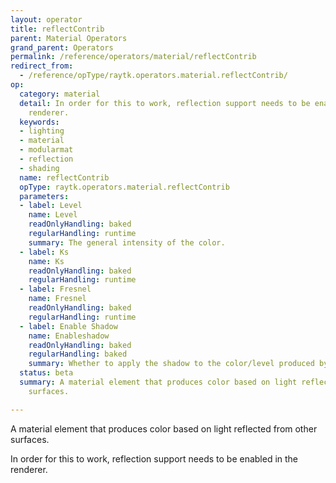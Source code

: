 ```yaml
---
layout: operator
title: reflectContrib
parent: Material Operators
grand_parent: Operators
permalink: /reference/operators/material/reflectContrib
redirect_from:
  - /reference/opType/raytk.operators.material.reflectContrib/
op:
  category: material
  detail: In order for this to work, reflection support needs to be enabled in the
    renderer.
  keywords:
  - lighting
  - material
  - modularmat
  - reflection
  - shading
  name: reflectContrib
  opType: raytk.operators.material.reflectContrib
  parameters:
  - label: Level
    name: Level
    readOnlyHandling: baked
    regularHandling: runtime
    summary: The general intensity of the color.
  - label: Ks
    name: Ks
    readOnlyHandling: baked
    regularHandling: runtime
  - label: Fresnel
    name: Fresnel
    readOnlyHandling: baked
    regularHandling: runtime
  - label: Enable Shadow
    name: Enableshadow
    readOnlyHandling: baked
    regularHandling: baked
    summary: Whether to apply the shadow to the color/level produced by this element.
  status: beta
  summary: A material element that produces color based on light reflected from other
    surfaces.

---
```



A material element that produces color based on light reflected from other surfaces.

In order for this to work, reflection support needs to be enabled in the renderer.